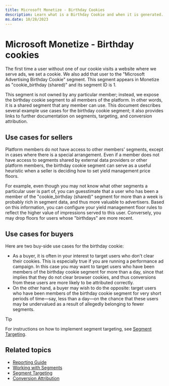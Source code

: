 ```yaml
---
title: Microsoft Monetize - Birthday Cookies
description: Learn what is a Birthday Cookie and when it is generated. Here go through use cases for sellers and buyers for the birthday cookie.
ms.date: 10/28/2023
---
```



# Microsoft Monetize - Birthday cookies

The first time a user without one of our cookie visits a website where we serve ads, we set a cookie. We also add that user to the "Microsoft Advertising Birthday Cookie" segment. This segment appears in Monetize as "cookie_birthday (shared)" and its segment ID is 1.

This segment is not owned by any particular member; instead, we expose the birthday cookie segment to all members of the platform. In other words, it is a shared segment that any member can use. This document describes several example use cases for the birthday cookie segment; it also provides links to further documentation on segments, targeting, and conversion attribution.

## Use cases for sellers

Platform members do not have access to other members' segments, except in cases where there is a special arrangement. Even if a member does not have access to segments shared by external data providers or other platform members, the birthday cookie segment can serve as a useful heuristic when a seller is deciding how to set yield management price floors.

For example, even though you may not know what other segments a particular user is part of, you can guesstimate that a user who has been a member of the "cookie_birthday (shared)" segment for more than a week is probably rich in segment data, and thus more valuable to advertisers. Based on this information, you can configure your yield management floor rules to reflect the higher value of impressions served to this user. Conversely, you may drop floors for users whose "birthdays" are more recent.

## Use cases for buyers

Here are two buy-side use cases for the birthday cookie:

- As a buyer, it is often in your interest to target users who don't clear their cookies. This is especially true if you are running a performance ad campaign. In this case you may want to target users who have been members of the birthday cookie segment for more than a day, since that implies that they do not clear browser cookies, and thus conversions from these users are more likely to be attributed correctly.
- On the other hand, a buyer may wish to do the opposite: target users who have been members of the birthday cookie segment for very short periods of time—say, less than a day—on the chance that these users may be undervalued as a result of allegedly belonging to fewer segments.

 > [!TIP]
 > For instructions on how to implement segment targeting, see [Segment Targeting](segment-targeting.md).

## Related topics

- [Reporting Guide](reporting-guide.md)
- [Working with Segments](working-with-segments.md)
- [Segment Targeting](segment-targeting.md)
- [Conversion Attribution](conversion-attribution.md)
